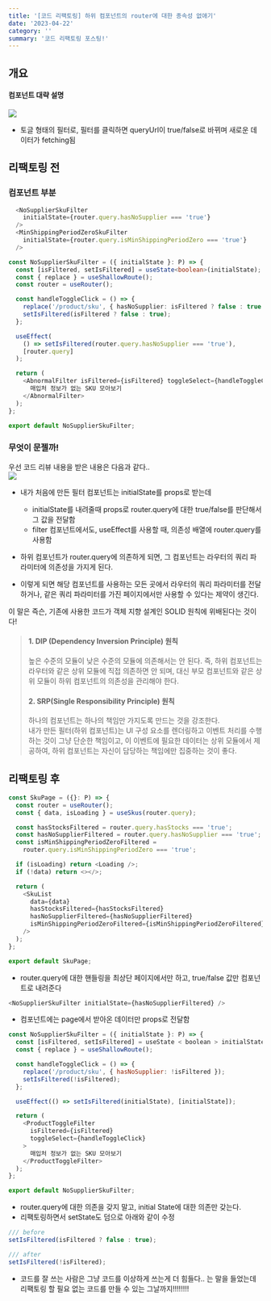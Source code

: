 ```yaml
---
title: '[코드 리팩토링] 하위 컴포넌트의 router에 대한 종속성 없애기'
date: '2023-04-22'
category: ''
summary: '코드 리팩토링 포스팅!'
---
```


## 개요

#### 컴포넌트 대략 설명

![](https://velog.velcdn.com/images/jiwonyyy/post/05adbce4-14e2-4a85-b085-15006c1e155c/image.png)

- 토글 형태의 필터로, 필터를 클릭하면 queryUrl이 true/false로 바뀌며 새로운 데이터가 fetching됨

## 리팩토링 전

### 컴포넌트 부분

```ts
  <NoSupplierSkuFilter
    initialState={router.query.hasNoSupplier === 'true'}
  />
  <MinShippingPeriodZeroSkuFilter
    initialState={router.query.isMinShippingPeriodZero === 'true'}
  />
```

```ts
const NoSupplierSkuFilter = ({ initialState }: P) => {
  const [isFiltered, setIsFiltered] = useState<boolean>(initialState);
  const { replace } = useShallowRoute();
  const router = useRouter();

  const handleToggleClick = () => {
    replace('/product/sku', { hasNoSupplier: isFiltered ? false : true });
    setIsFiltered(isFiltered ? false : true);
  };

  useEffect(
    () => setIsFiltered(router.query.hasNoSupplier === 'true'),
    [router.query]
  );

  return (
    <AbnormalFilter isFiltered={isFiltered} toggleSelect={handleToggleClick}>
      매입처 정보가 없는 SKU 모아보기
    </AbnormalFilter>
  );
};

export default NoSupplierSkuFilter;
```

### 무엇이 문젤까!

우선 코드 리뷰 내용을 받은 내용은 다음과 같다..  
![](https://velog.velcdn.com/images/jiwonyyy/post/a7bf0d53-0003-4def-9cd6-2a6f2c4ebd8a/image.png)

- 내가 처음에 만든 필터 컴포넌트는 initialState를 props로 받는데

  - initialState를 내려줄때 props로 router.query에 대한 true/false를 판단해서 그 값을 전달함
  - filter 컴포넌트에서도, useEffect를 사용할 때, 의존성 배열에 router.query를 사용함

- 하위 컴포넌트가 router.query에 의존하게 되면, 그 컴포넌트는 라우터의 쿼리 파라미터에 의존성을 가지게 된다.
- 이렇게 되면 해당 컴포넌트를 사용하는 모든 곳에서 라우터의 쿼리 파라미터를 전달하거나, 같은 쿼리 파라미터를 가진 페이지에서만 사용할 수 있다는 제약이 생긴다.

이 말은 즉슨, 기존에 사용한 코드가 객체 지향 설계인 SOLID 원칙에 위배된다는 것이다!

> #### 1\. DIP (Dependency Inversion Principle) 원칙
>
> 높은 수준의 모듈이 낮은 수준의 모듈에 의존해서는 안 된다. 즉, 하위 컴포넌트는 라우터와 같은 상위 모듈에 직접 의존하면 안 되며, 대신 부모 컴포넌트와 같은 상위 모듈이 하위 컴포넌트의 의존성을 관리해야 한다.
>
> #### 2\. SRP(Single Responsibility Principle) 원칙
>
> 하나의 컴포넌트는 하나의 책임만 가지도록 만드는 것을 강조한다.  
> 내가 만든 필터(하위 컴포넌트)는 UI 구성 요소를 렌더링하고 이벤트 처리를 수행하는 것이 그냥 단순한 책임이고, 이 이벤트에 필요한 데이터는 상위 모듈에서 제공하여, 하위 컴포넌트는 자신이 담당하는 책임에만 집중하는 것이 좋다.

## 리팩토링 후

```js
const SkuPage = ({}: P) => {
  const router = useRouter();
  const { data, isLoading } = useSkus(router.query);

  const hasStocksFiltered = router.query.hasStocks === 'true';
  const hasNoSupplierFiltered = router.query.hasNoSupplier === 'true';
  const isMinShippingPeriodZeroFiltered =
    router.query.isMinShippingPeriodZero === 'true';

  if (isLoading) return <Loading />;
  if (!data) return <></>;

  return (
    <SkuList
      data={data}
      hasStocksFiltered={hasStocksFiltered}
      hasNoSupplierFiltered={hasNoSupplierFiltered}
      isMinShippingPeriodZeroFiltered={isMinShippingPeriodZeroFiltered}
    />
  );
};

export default SkuPage;
```

- router.query에 대한 핸들링을 최상단 페이지에서만 하고, true/false 값만 컴포넌트로 내려준다

```js
<NoSupplierSkuFilter initialState={hasNoSupplierFiltered} />
```

- 컴포넌트에는 page에서 받아온 데이터만 props로 전달함

```js
const NoSupplierSkuFilter = ({ initialState }: P) => {
  const [isFiltered, setIsFiltered] = useState < boolean > initialState;
  const { replace } = useShallowRoute();

  const handleToggleClick = () => {
    replace('/product/sku', { hasNoSupplier: !isFiltered });
    setIsFiltered(!isFiltered);
  };

  useEffect(() => setIsFiltered(initialState), [initialState]);

  return (
    <ProductToggleFilter
      isFiltered={isFiltered}
      toggleSelect={handleToggleClick}
    >
      매입처 정보가 없는 SKU 모아보기
    </ProductToggleFilter>
  );
};

export default NoSupplierSkuFilter;
```

- router.query에 대한 의존을 갖지 말고, initial State에 대한 의존만 갖는다.
- 리팩토링하면서 setState도 덤으로 아래와 같이 수정

```js
/// before
setIsFiltered(isFiltered ? false : true);

/// after
setIsFiltered(!isFiltered);
```

- 코드를 잘 쓰는 사람은 그냥 코드를 이상하게 쓰는게 더 힘들다.. 는 말을 들었는데  
  리팩토링 할 필요 없는 코드를 만들 수 있는 그날까지!!!!!!!!
